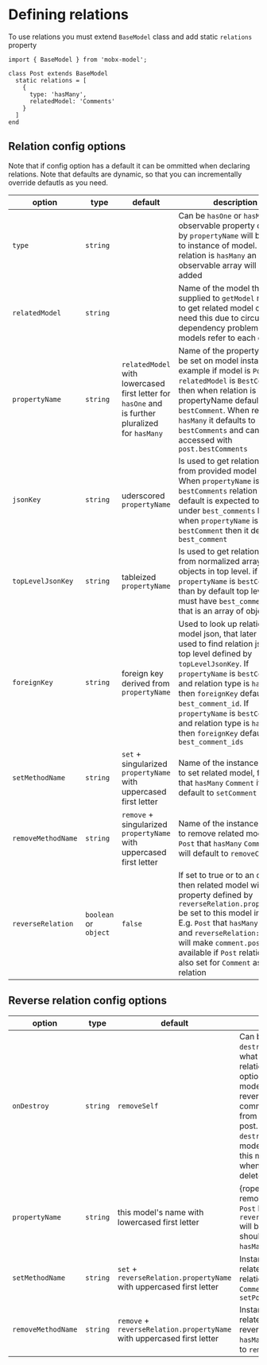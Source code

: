 # Defining relations

To use relations you must extend `BaseModel` class and add static `relations` property

```
import { BaseModel } from 'mobx-model';

class Post extends BaseModel
  static relations = [
    {
      type: 'hasMany',
      relatedModel: 'Comments'
    }
  ]
end
```

## Relation config options

Note that if config option has a default it can be ommitted when declaring relations. Note that defaults are dynamic, so that you can incrementally override defautls as you need.

| option | type | default | description |
| -- | -- | -- | -- |
| `type` | `string` |  | Can be `hasOne` or `hasMany`. An observable property defined by `propertyName` will be added to instance of model. If relation is `hasMany` an observable array will be added |
| `relatedModel` | `string` |  | Name of the model that will be supplied to `getModel` method to get related model class. We need this due to circular dependency problem when models refer to each other  |
| `propertyName` | `string` | `relatedModel` with lowercased first letter for `hasOne` and is further pluralized for `hasMany` | Name of the property that will be set on model instance. For example if model is `Post` and `relatedModel` is `BestComment` then when relation is `hasOne` propertyName defaults to `bestComment`. When relation is `hasMany` it defaults to `bestComments` and can be later accessed with `post.bestComments`  |
| `jsonKey` | `string` | uderscored `propertyName` | Is used to get relation json from provided model json. When `propertyName` is `bestComments` relation json by default is expected to be under `best_comments` key, and when `propertyName` is `bestComment` then it defaults to `best_comment` |
| `topLevelJsonKey` | `string` | tableized `propertyName` | Is used to get relation json from normalized array of objects in top level. if `propertyName` is `bestComments` than by default top level json must have `best_comments` key that is an array of objects   |
| `foreignKey` | `string` | foreign key derived from `propertyName` | Used to look up relation ids in model json, that later will be used to find relation json in top level defined by `topLevelJsonKey`. If `propertyName` is `bestComment` and relation type is `hasOne` then `foreignKey` defaults to `best_comment_id`. If `propertyName` is `bestComments` and relation type is `hasMany` then `foreignKey` defaults to `best_comment_ids` |
| `setMethodName` | `string` | `set` + singularized `propertyName` with uppercased first letter | Name of the instance method to set related model, for `Post` that `hasMany` `Comment` it will default to `setComment`  |
| `removeMethodName` | `string` | `remove` + singularized `propertyName` with uppercased first letter | Name of the instance method to remove related model, for `Post` that `hasMany` `Comment` it will default to `removeComment` |
| `reverseRelation` | `boolean` or `object` | `false` | If set to true or to an object then related model will have a property defined by `reverseRelation.propertyName` be set to this model instance. E.g. `Post` that `hasMany` `Comment` and `reverseRelation: true` will make `comment.post` available if `Post` relation is also set for `Comment` as `hasOne` relation |


## Reverse relation config options

| option | type | default | description |
| -- | -- | -- | -- |
| `onDestroy` | `string` | `removeSelf` | Can be `removeSelf` or `destroyRelation`. Defines what needs to be done when relation is destroyed. When option is `removeSelf` this model will be removed from reverse relation, e.g. a comment will be removed from list of comments for a post. When it is set to `destroyRelation` then related model will be destroyed when this model is destroyed, e.g. when deleting a post we can delete all related comments. |
| `propertyName` | `string` | this model's name with lowercased first letter | {roperty name to set or remove on reverse relation. If `Post` has `Comment` then defaulP `reverseRelation.propertyName` will be `post`. Note that it should be singular even for `hasMany` relations  |
| `setMethodName` | `string` | `set` + `reverseRelation.propertyName` with uppercased first letter  | Instance method name on related model to set reverse relation. For `Post` that `hasMany` `Comment` it will default to `setPost`  |
| `removeMethodName` | `string` | `remove` + `reverseRelation.propertyName` with uppercased first letter  | Instance method name on related model to remove reverse relation. For `Post` that `hasMany` `Comment` it will default to `removePost`  |